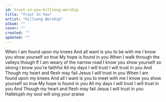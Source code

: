 ```yaml
---
id: trust-in-you-hillsong-worship
title: "Trust In You"
artist: "Hillsong Worship"
album: ""
cover: ""
created: ""
updated: ""
---
```


When I am found upon my knees
And all want is you to be with me
I know you show yourself so true
My hope is found in you
When I walk through the valleys though
If I am weary of the narrow road
I know you show yourself so strong
I know you're faithful
All my days I will trust
I will trust in you
And Though my heart and flesh may fail
Jesus I will trust in you
When I am found upon my knees
And all I want is you to meet with me
I know you show yourself so true
My hope is found in you
All my days I will trust
I will trust in you
And Though my heart and flesh may fail
Jesus I will trust in you
Hallelujah my soul will sing your praise